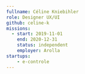 ```yaml
---
fullname: Céline Kniebihler
role: Designer UX/UI
github: celine-k 
missions:
  - start: 2019-11-01
    end: 2020-12-31
    status: independent
    employer: Arolla
startups:
    - e-controle
---
```

